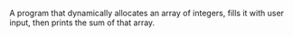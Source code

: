 A program that dynamically allocates an array of integers, fills it with user input, then prints the sum of that array.
